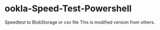 # ookla-Speed-Test-Powershell
Speedtest to BlobStorage or csv file 
This is modified version from others.
